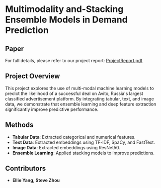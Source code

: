 # Multimodality and-Stacking Ensemble Models in Demand Prediction
## Paper
For full details, please refer to our project report: 
[ProjectReport.pdf](https://github.com/user-attachments/files/19061697/15095_ML_ProjectReport.pdf)

## Project Overview
This project explores the use of multi-modal machine learning models to predict the likelihood of a successful deal on Avito, Russia's largest classified advertisement platform. By integrating tabular, text, and image data, we demonstrate that ensemble learning and deep feature extraction significantly improve predictive performance.

## Methods
- **Tabular Data**: Extracted categorical and numerical features.
- **Text Data**: Extracted embeddings using TF-IDF, SpaCy, and FastText.
- **Image Data**: Extracted embeddings using ResNet50.
- **Ensemble Learning**: Applied stacking models to improve predictions.



## Contributors
- **Ellie Yang**, **Steve Zhou** 
